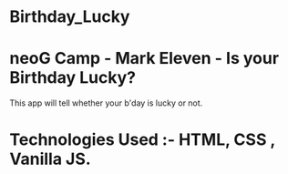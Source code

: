# Birthday_Lucky

# neoG Camp  - Mark Eleven -  Is your Birthday Lucky?

 This app will tell whether your b'day is lucky or not.
  
  # Technologies Used :- HTML, CSS , Vanilla JS.
